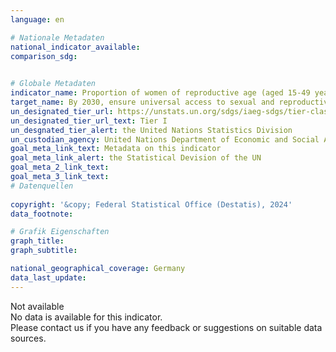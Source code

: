 ```yaml
---
language: en    

# Nationale Metadaten    
national_indicator_available:     
comparison_sdg:     
    

# Globale Metadaten    
indicator_name: Proportion of women of reproductive age (aged 15-49 years) who have their need for family planning satisfied with modern methods    
target_name: By 2030, ensure universal access to sexual and reproductive health-care services, including for family planning, information and education, and the integration of reproductive health into national strategies and programmes    
un_designated_tier_url: https://unstats.un.org/sdgs/iaeg-sdgs/tier-classification/    
un_designated_tier_url_text: Tier I    
un_desgnated_tier_alert: the United Nations Statistics Division    
un_custodian_agency: United Nations Department of Economic and Social Affairs (UN DESA) Population Division    
goal_meta_link_text: Metadata on this indicator    
goal_meta_link_alert: the Statistical Devision of the UN    
goal_meta_2_link_text:     
goal_meta_3_link_text:         
# Datenquellen    
    
copyright: '&copy; Federal Statistical Office (Destatis), 2024'    
data_footnote:     

# Grafik Eigenschaften    
graph_title: 
graph_subtitle:     

national_geographical_coverage: Germany    
data_last_update:     
---
```


<span class="status notstarted">Not available </span><br>
No data is available for this indicator.<br>
Please contact us if you have any feedback or suggestions on suitable data sources.